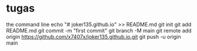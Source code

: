 # tugas
the command line
echo "# joker135.github.io" >> README.md
git init
git add README.md
git commit -m "first commit"
git branch -M main
git remote add origin https://github.com/x7407x/joker135.github.io.git
git push -u origin main
